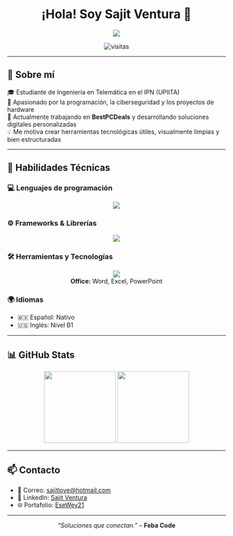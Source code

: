 <h1 align="center">¡Hola! Soy Sajit Ventura 👋</h1>

<p align="center">
  <img src="https://readme-typing-svg.herokuapp.com/?lines=Desarrollador+FullStack;Estudiante+de+Ingeniería+en+Telemática;&center=true&size=22&width=600" />
</p>

<p align="center">
  <img src="https://komarev.com/ghpvc/?username=EseWey21&label=Visitas+al+perfil&color=brightgreen" alt="visitas" />
</p>

---

## 🙋 Sobre mí

🎓 Estudiante de Ingeniería en Telemática en el IPN (UPIITA)  
🧠 Apasionado por la programación, la ciberseguridad y los proyectos de hardware  
🚀 Actualmente trabajando en **BestPCDeals** y desarrollando soluciones digitales personalizadas  
💡 Me motiva crear herramientas tecnológicas útiles, visualmente limpias y bien estructuradas

---

## 🧠 Habilidades Técnicas

### 💻 Lenguajes de programación
<p align="center">
  <img src="https://skillicons.dev/icons?i=c,cpp,python,cs,js,css" />
</p>

### ⚙️ Frameworks & Librerías
<p align="center">
  <img src="https://skillicons.dev/icons?i=react,nodejs,dotnet" />
</p>

### 🛠️ Herramientas y Tecnologías
<p align="center">
  <img src="https://skillicons.dev/icons?i=mysql,postgresql,postman,latex" />
  <br />
  <strong>Office:</strong> Word, Excel, PowerPoint
</p>

### 🌍 Idiomas
- 🇲🇽 Español: Nativo  
- 🇺🇸 Inglés: Nivel B1

---

## 📊 GitHub Stats

<p align="center">
  <img src="https://github-readme-stats.vercel.app/api?username=EseWey21&show_icons=true&theme=tokyonight" height="165" />
  <img src="https://github-readme-stats.vercel.app/api/top-langs/?username=EseWey21&layout=compact&theme=tokyonight" height="165" />
</p>

---

## 📫 Contacto

- 📧 Correo: [sajitlove@hotmail.com](mailto:sajitlove@hotmail.com)  
- 💼 LinkedIn: [Sajit Ventura](https://www.linkedin.com/in/sajit-ventura-4197411b7/)  
- 🌐 Portafolio: [EseWey21](https://esewey21.febacode.com)

---

<p align="center">
  <em>“Soluciones que conectan.”</em> – <strong>Feba Code</strong>
</p>
